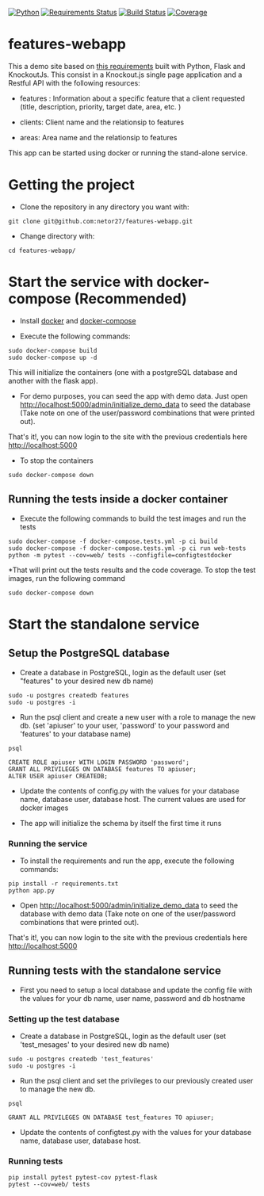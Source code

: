 [![Python](https://img.shields.io/badge/python-3.5-blue.svg)]()
[![Requirements Status](https://requires.io/github/netor27/features-webapp/requirements.svg?branch=master)](https://requires.io/github/netor27/features-webapp/requirements/?branch=master)
[![Build Status](https://travis-ci.org/netor27/features-webapp.svg?branch=master)](https://travis-ci.org/netor27/features-webapp)
[![Coverage](https://codecov.io/gh/netor27/features-webapp/branch/master/graph/badge.svg)](https://codecov.io/gh/netor27/features-webapp)


# features-webapp
This a demo site based on [this requirements](https://github.com/IntuitiveWebSolutions/EngineeringMidLevel) built with Python, Flask and KnockoutJs.
This consist in a Knockout.js single page application and a Restful API with the following resources:

* features : Information about a specific feature that a client requested (title, description, priority, target date, area, etc. )

* clients: Client name and the relationsip to features

* areas: Area name and the relationsip to features

This app can be started using docker or running the stand-alone service.

# Getting the project

* Clone the repository in any directory you want with:
```shell
git clone git@github.com:netor27/features-webapp.git
```

* Change directory with:
```shell
cd features-webapp/
```

# Start the service with docker-compose (Recommended)

* Install [docker](https://docs.docker.com/engine/installation/) and [docker-compose](https://docs.docker.com/compose/install/)

* Execute the following commands:

```shell
sudo docker-compose build
sudo docker-compose up -d
```

This will initialize the containers (one with a postgreSQL database and another with the flask app).

* For demo purposes, you can seed the app with demo data. Just open [http://localhost:5000/admin/initialize_demo_data](http://localhost:5000/admin/initialize_demo_data) to seed the database (Take note on one of the user/password combinations that were printed out).

That's it!, you can now login to the site with the previous credentials here [http://localhost:5000](http://localhost:5000)

* To stop the containers

```shell
sudo docker-compose down
```

## Running the tests inside a docker container

* Execute the following commands to build the test images and run the tests

```shell
sudo docker-compose -f docker-compose.tests.yml -p ci build
sudo docker-compose -f docker-compose.tests.yml -p ci run web-tests python -m pytest --cov=web/ tests --configfile=configtestdocker
```

*That will print out the tests results and the code coverage. To stop the test images, run the following command

```shell
sudo docker-compose down
```

# Start the standalone service

## Setup the PostgreSQL database

* Create a database in PostgreSQL, login as the default user (set "features" to your desired new db name)
```shell
sudo -u postgres createdb features
sudo -u postgres -i
```
* Run the psql client and create a new user with a role to manage the new db. (set 'apiuser' to your user, 'password' to your password and 'features' to your database name)

```shell
psql

CREATE ROLE apiuser WITH LOGIN PASSWORD 'password';
GRANT ALL PRIVILEGES ON DATABASE features TO apiuser; 
ALTER USER apiuser CREATEDB;
```

* Update the contents of config.py with the values for your database name, database user, database host. The current values are used for docker images

* The app will initialize the schema by itself the first time it runs

### Running the service

* To install the requirements and run the app, execute the following commands:

```shell
pip install -r requirements.txt
python app.py
```

* Open [http://localhost:5000/admin/initialize_demo_data](http://localhost:5000/admin/initialize_demo_data) to seed the database with demo data (Take note on one of the user/password combinations that were printed out).

That's it!, you can now login to the site with the previous credentials here [http://localhost:5000](http://localhost:5000)

## Running tests with the standalone service

* First you need to setup a local database and update the config file with the values for your db name, user name, password and db hostname

### Setting up the test database

* Create a database in PostgreSQL, login as the default user (set 'test_mesages' to your desired new db name)

```shell
sudo -u postgres createdb 'test_features'
sudo -u postgres -i
```

* Run the psql client and set the privileges to our previously created user to manage the new db. 

```shell
psql

GRANT ALL PRIVILEGES ON DATABASE test_features TO apiuser;
```

* Update the contents of configtest.py with the values for your database name, database user, database host. 

### Running tests

```shell
pip install pytest pytest-cov pytest-flask
pytest --cov=web/ tests
```
